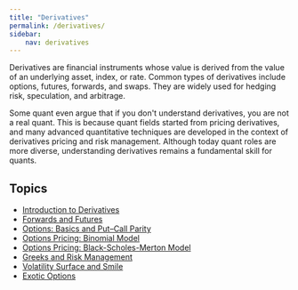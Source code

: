 ```yaml
---
title: "Derivatives"
permalink: /derivatives/
sidebar:
    nav: derivatives
---
```


Derivatives are financial instruments whose value is derived from the value of an underlying asset, index, or rate. Common types of derivatives include options, futures, forwards, and swaps. They are widely used for hedging risk, speculation, and arbitrage.

Some quant even argue that if you don't understand derivatives, you are not a real quant. This is because quant fields started from pricing derivatives, and many advanced quantitative techniques are developed in the context of derivatives pricing and risk management. Although today quant roles are more diverse, understanding derivatives remains a fundamental skill for quants.

## Topics

- [Introduction to Derivatives](introduction-to-derivatives.md)
- [Forwards and Futures](forwards-and-futures.md)
- [Options: Basics and Put–Call Parity](options-basics.md)
- [Options Pricing: Binomial Model](options-pricing-binomial-model.md)
- [Options Pricing: Black-Scholes-Merton Model](options-pricing-black-scholes-merton-model.md)
- [Greeks and Risk Management](greeks-and-risk-management.md)
- [Volatility Surface and Smile](volatility-surface-and-smile.md)
- [Exotic Options](exotic-options.md)

